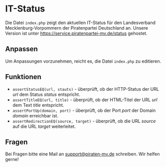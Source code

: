 IT-Status
=========

Die Datei `index.php` zeigt den aktuellen IT-Status für den Landesverband Mecklenburg-Vorpommern der Piratenpartei Deutschland an. Unsere Version ist unter https://service.piratenpartei-mv.de/status gehostet.

Anpassen
--------

Um Anpassungen vorzunehmen, reicht es, die Datei `index.php` zu editieren.

Funktionen
----------

* `assertStatusEQ(url, stauts)` - überprüft, ob der HTTP-Status der URL *url* dem Status *status* entspricht.
* `assertTitleEQ(url, title)` - überprüft, ob der HTML-Titel der URL *url* dem Text *title* entspricht.
* `assertPortUp(domain, port)` - überprüft, ob der Port *port* der Domain *domain* erreichbar ist.
* `assertRedirectionEQ(source, target)` - überprüft, ob die URL *source* auf die URL *target* weiterleitet.

Fragen
------

Bei Fragen bitte eine Mail an support@piraten-mv.de schreiben. Wir helfen gerne!
